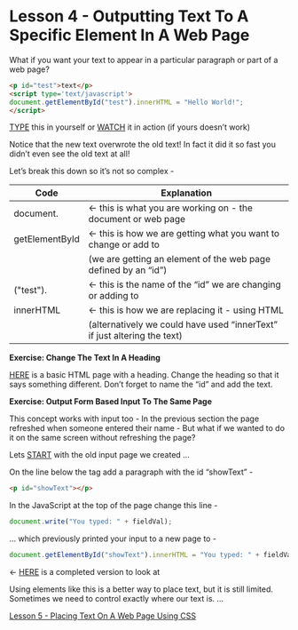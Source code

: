 Lesson 4 - Outputting Text To A Specific Element In A Web Page
===============================================================

What if you want your text to appear in a particular paragraph or part of a web page?
```html
<p id="test">text</p>
<script type='text/javascript'>
document.getElementById("test").innerHTML = "Hello World!";
</script>
```
[TYPE](http://jsbin.com/rimewivero/1/edit?html,output) this in yourself or [WATCH](http://jsbin.com/qebuqiconi/1/edit?html,output) it in action (if yours doesn’t work)

Notice that the new text overwrote the old text!  In fact it did it so fast you didn’t even see the old text at all!

Let’s break this down so it’s not so complex -

Code			|	Explanation
----------------|---------------------------------------------------------------------------
document. 		|	← this is what you are working on - the document or web page
getElementById	|	← this is how we are getting what you want to change or add to
			    |	 (we are getting an element of the web page defined by an “id”)
("test"). 		|	← this is the name of the “id” we are changing or adding to
innerHTML 		|	← this is how we are replacing it - using HTML
			    |	(alternatively we could have used “innerText” if just altering the text)

**Exercise: Change The Text In A Heading**

[HERE](http://jsbin.com/naqanijeke/1/edit?html,output) is a basic HTML page with a heading.  Change the heading so that it says something different.  Don’t forget to name the “id” and add the text.

**Exercise: Output Form Based Input To The Same Page**

This concept works with input too - In the previous section the page refreshed when someone entered their name - But what if we wanted to do it on the same screen without refreshing the page?

Lets [START](http://jsbin.com/wutehucoba/1/edit?html,output) with the old input page we created …

On the line below the </form> tag add a paragraph with the id “showText” -
```html
<p id="showText"></p> 
```
In the JavaScript at the top of the page change this line -
```javascript
document.write("You typed: " + fieldVal);
```
… which previously printed your input to a new page to -
```javascript
document.getElementById("showText").innerHTML = "You typed: " + fieldVal;
```
← [HERE](http://jsbin.com/weqihiquju/1/edit?html,output) is a completed version to look at

Using elements like this is a better way to place text, but it is still limited.  Sometimes we need to control exactly where our text is. ...  

[Lesson 5 - Placing Text On A Web Page Using CSS](lesson-5.md)